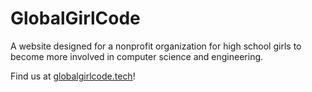 # GlobalGirlCode
A website designed for a nonprofit organization for high school girls to become more involved in computer science and engineering.

Find us at [globalgirlcode.tech](globalgirlcode.tech)!
